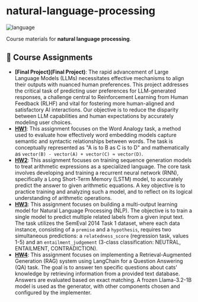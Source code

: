 # natural-language-processing

![language](https://img.shields.io/badge/language-Python-blue.svg)

Course materials for **natural language processing**.

## 📂 Course Assignments

- **[Final Project](Final Project)**: The rapid advancement of Large Language Models (LLMs) necessitates effective mechanisms to align their outputs with nuanced human preferences. This project addresses the critical task of predicting user preferences for LLM-generated responses, a challenge central to Reinforcement Learning from Human Feedback (RLHF) and vital for fostering more human-aligned and satisfactory AI interactions. Our objective is to reduce the disparity between LLM capabilities and human expectations by accurately modeling user choices.
- **[HW1](HW1)**: This assignment focuses on the Word Analogy task, a method used to evaluate how effectively word embedding models capture semantic and syntactic relationships between words. The task is conceptually represented as "A is to B as C is to D" and mathematically as `vector(B) - vector(A) + vector(C) ≈ vector(D)`.
- **[HW2](HW2)**: This assignment focuses on training sequence generation models to treat arithmetic expressions as a specialized language. The core task involves developing and training a recurrent neural network (RNN), specifically a Long Short-Term Memory (LSTM) model, to accurately predict the answer to given arithmetic equations. A key objective is to practice training and analyzing such a model, and to reflect on its logical understanding of arithmetic operations.
- **[HW3](HW3)**: This assignment focuses on building a multi-output learning model for Natural Language Processing (NLP). The objective is to train a single model to predict multiple related labels from a given input text. The task utilizes the SemEval 2014 Task 1 dataset, where each data instance, consisting of a `premise` and a `hypothesis`, requires two simultaneous predictions: a `relatedness_score` (regression task, values 1-5) and an `entailment_judgement` (3-class classification: NEUTRAL, ENTAILMENT, CONTRADICTION).
- **[HW4](HW4)**: This assignment focuses on implementing a Retrieval-Augmented Generation (RAG) system using LangChain for a Question Answering (QA) task. The goal is to answer ten specific questions about cats' knowledge by retrieving information from a provided text database. Answers are evaluated based on exact matching. A frozen Llama-3.2-1B model is used as the generator, with other components chosen and configured by the implementer.
